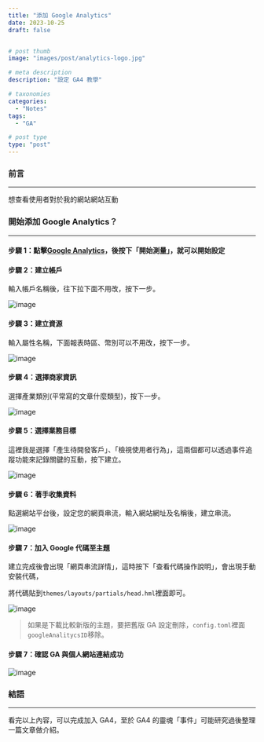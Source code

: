 ```yaml
---
title: "添加 Google Analytics"
date: 2023-10-25
draft: false


# post thumb
image: "images/post/analytics-logo.jpg"

# meta description
description: "設定 GA4 教學"

# taxonomies
categories:
  - "Notes"
tags:
  - "GA"

# post type
type: "post"
---
```


### 前言

---

想查看使用者對於我的網站網站互動

### 開始添加 Google Analytics？

---

#### 步驟 1：點擊[Google Analytics](https://analytics.google.com/analytics/web/provision/#/provision)，後按下「開始測量」，就可以開始設定

#### 步驟 2：建立帳戶

輸入帳戶名稱後，往下拉下面不用改，按下一步。

![image](../../../../images/post/post-3-1.jpg)

#### 步驟 3：建立資源

輸入屬性名稱，下面報表時區、幣別可以不用改，按下一步。

![image](../../../../images/post/post-3-2.jpg)

#### 步驟 4：選擇商家資訊

選擇產業類別(平常寫的文章什麼類型)，按下一步。

![image](../../../../images/post/post-3-3.jpg)

#### 步驟 5：選擇業務目標

這裡我是選擇「產生待開發客戶」、「檢視使用者行為」，這兩個都可以透過事件追蹤功能來記錄關鍵的互動，按下建立。

![image](../../../../images/post/post-3-4.jpg)

#### 步驟 6：著手收集資料

點選網站平台後，設定您的網頁串流，輸入網站網址及名稱後，建立串流。

![image](../../../../images/post/post-3-5.jpg)

#### 步驟 7：加入 Google 代碼至主題

建立完成後會出現「網頁串流詳情」，這時按下「查看代碼操作說明」，會出現手動安裝代碼，

將代碼貼到`themes/layouts/partials/head.hml`裡面即可。

![image](../../../../images/post/post-3-6.jpg)

> 如果是下載比較新版的主題，要把舊版 GA 設定刪除，`config.toml`裡面`googleAnalitycsID`移除。

#### 步驟 7：確認 GA 與個人網站連結成功

![image](../../../../images/post/post-3-7.jpg)

### 結語

---

看完以上內容，可以完成加入 GA4，至於 GA4 的靈魂「事件」可能研究過後整理一篇文章做介紹。